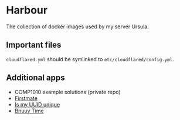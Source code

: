 # Harbour

The collection of docker images used by my server Ursula.

## Important files

`cloudflared.yml` should be symlinked to `etc/cloudflared/config.yml`.

## Additional apps

* COMP1010 example solutions (private repo)
* [Firstmate](https://github.com/RaisingElephants/first-mate)
* [Is my UUID unique](https://github.com/MaddyGuthridge/is-my-uuid-unique)
* [Bnuuy Time](https://github.com/MaddyGuthridge/bnuuy-time)
